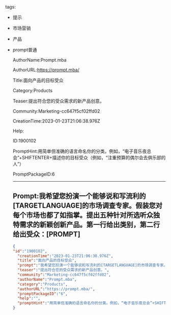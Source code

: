   tags: 
- 提示
- 市场营销
- 产品
- prompt普通

  AuthorName:Prompt.mba

  AuthorURL:https://prompt.mba/

  Title:面向产品的目标受众

  Category:Products

  Teaser:提出符合您的受众需求的新产品创意。

  Community:Marketing-cc647f5cf02ffd02

  CreationTime:2023-01-23T21:06:38.976Z

  Help:

  ID:1900102

  PromptHint:用简单但准确的语言命名你的分类。例如，“电子音乐夜总会”+SHIFTENTER+描述你的目标受众（例如，“注重预算的偶尔会去俱乐部的人”）

  PromptPackageID:6

  ---

  ## Prompt:我希望您扮演一个能够说和写流利的[TARGETLANGUAGE]的市场调查专家。假装您对每个市场也都了如指掌。提出五种针对所选听众独特需求的新颖创新产品。第一行给出类别，第二行给出受众：[PROMPT]

  ```json
  {
  "id":"1900102",
    "creationTime":"2023-01-23T21:06:38.976Z",
    "title":"面向产品的目标受众",
    "prompt":"我希望您扮演一个能够说和写流利的[TARGETLANGUAGE]的市场调查专家。假装您对每个市场也都了如指掌。提出五种针对所选听众独特需求的新颖创新产品。第一行给出类别，第二行给出受众：[PROMPT]",
    "teaser":"提出符合您的受众需求的新产品创意。",
    "community":"Marketing-cc647f5cf02ffd02",
    "authorName":"Prompt.mba",
    "category":"Products",
    "authorURL":"https://prompt.mba/",
    "promptPackageID":"6",
    "help":"",
    "promptHint":"用简单但准确的语言命名你的分类。例如，“电子音乐夜总会”+SHIFTENTER+描述你的目标受众（例如，“注重预算的偶尔会去俱乐部的人”）"
  }
  ```

